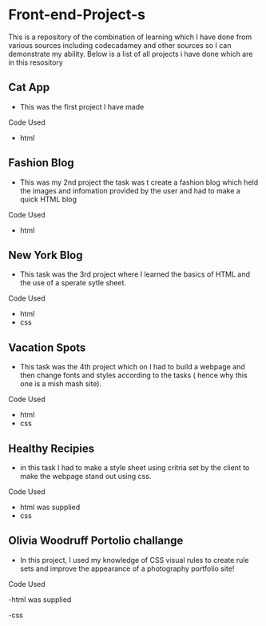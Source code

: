 # Front-end-Project-s
This is a repository of the combination of learning which I have done from various sources including codecadamey and other sources so I can demonstrate my ability.
Below is a list of all projects i have done which are in this resository


## Cat App 
- This was the first project I have made
 
Code Used 
 - html 

## Fashion Blog 
- This was my  2nd project the task was t create a fashion blog which held the images and infomation provided by the user and had to make a quick HTML blog

Code Used 
- html

## New York Blog 

- This task was the 3rd project where I learned the basics of HTML and the use of a sperate sytle sheet. 

Code Used 
 - html 
 - css


## Vacation Spots 
- This task was the 4th project which on I had to build a webpage and then change fonts and styles according to the tasks ( hence why this one is a mish mash site).

Code Used 
- html 
- css

## Healthy Recipies 
- in this task I had to make a style sheet using critria set by the client to make the webpage stand out using css. 

Code Used 
- html was supplied 
- css

## Olivia Woodruff Portolio challange 
- In this project, I used my knowledge of CSS visual rules to create rule sets and improve the appearance of a photography portfolio site!

Code Used 

-html was supplied 

-css
